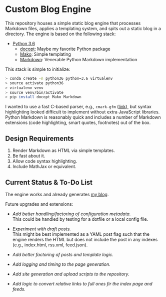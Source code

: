 Custom Blog Engine
==================

This repository houses a simple static blog engine that processes Markdown files, applies a templating system, and spits out a static blog in a directory. The engine is based on the following stack:

- [Python 3.6][py36]
    - [docopt][]: Maybe my favorite Python package
    - [Mako][]: Simple templating
    - [Markdown][]: Venerable Python Markdown implementation

This stack is simple to initialize:

```bash
> conda create -n python36 python=3.6 virtualenv
> source activate python36
> virtualenv venv
> source venv/bin/activate
> pip install docopt Mako Markdown
```

I wanted to use a fast C-based parser, e.g., `cmark-gfm` ([link][cmark-gfm]), but syntax highlighting looked difficult to implement without extra JavaScript libraries. Python Markdown is reasonably quick and includes a number of Markdown extensions (code highlighting, smart quotes, footnotes) out of the box.


Design Requirements
-------------------

1. Render Markdown as HTML via simple templates.
2. Be fast about it.
3. Allow code syntax highlighting.
4. Include MathJax or equivalent.


[cmark-gfm]: https://github.com/github/cmark/
[docopt]: https://github.com/docopt/docopt
[Mako]: http://www.makotemplates.org
[py36]: https://docs.python.org/3/whatsnew/3.6.html
[Markdown]: https://pypi.python.org/pypi/Markdown


Current Status & To-Do List
---------------------------

The engine works and already generates [my blog](https://tshafer.com/blog/).

Future upgrades and extensions:

- *Add better handling/factoring of configuration metadata.*  
    This could be handled by testing for a dotfile or a local config file.

- *Experiment with draft posts.*  
    This might be best implemented as a YAML post flag such that the engine renders the HTML but does not include the post in any indexes (e.g., index.html, rss.xml, feed.json).

- *Add better factoring of posts and template logic.*

- *Add logging and timing to the page generation.*

- *Add site generation and upload scripts to the repository.*

- *Add logic to convert relative links to full ones fir the index page and feeds.*
